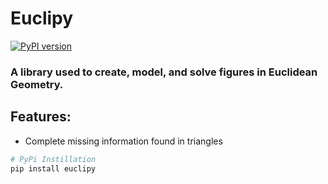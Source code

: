 # Euclipy
[![PyPI version](https://badge.fury.io/py/euclipy.svg)](https://badge.fury.io/py/euclipy)
### A library used to create, model, and solve figures in Euclidean Geometry.

## Features:

- Complete missing information found in triangles
```sh
# PyPi Instillation
pip install euclipy
```
